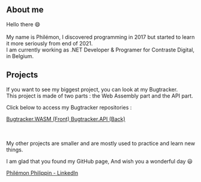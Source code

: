 <!DOCTYPE html>
<html>
  <body>
    <div>
      <h2>About me</h2>
      <p>
        <span>Hello there 😄</span> <br />
        <br />
        My name is Philémon, I discovered programming in 2017 but started to
        learn it more seriously from end of 2021. <br />
        I am currently working as .NET Developer & Programer for Contraste
        Digital, in Belgium.
      </p>
    </div>
    <div>
      <h2>Projects</h2>
      <p>
        If you want to see my biggest project, you can look at my Bugtracker.
        <br />This project is made of two parts : the Web Assembly part and the
        API part.
      </p>
      <div>
        <p>Click below to access my Bugtracker repositories :</p>
        <div>
        <a href="https://github.com/Tarcacode/Bugtracker.WASM-repo">
          Bugtracker.WASM (Front)
        </a>
        <a href="https://github.com/Tarcacode/Bugtracker.API-repo">
          Bugtracker.API (Back)
        </a>
        </div>
      </div>
      <div>
        <p> <br /> <br />
          My other projects are smaller and are mostly used to practice and
          learn new things.
        </p>
      </div>
    </div>
  </body>
  <footer>
    <p>
      I am glad that you found my GitHub page, And wish you a wonderful day 😃
    </p>
    <a href="https://www.linkedin.com/in/philemonphilippin/">
      Philémon Philippin - LinkedIn
    </a>
  </footer>
</html>




